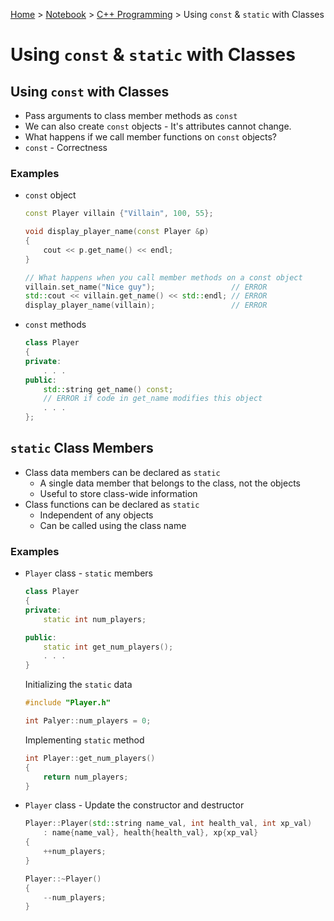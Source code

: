 <a href="../../">Home</a> > <a href="../notebook">Notebook</a> > <a href="./">C++ Programming</a> > Using `const` & `static` with  Classes

# Using `const` & `static` with  Classes



## Using `const` with Classes

* Pass arguments to class member methods as `const`
* We can also create `const` objects - It's attributes cannot change.
* What happens if we call member functions on `const` objects?
* `const` - Correctness

### Examples

* `const` object

  ```cpp
  const Player villain {"Villain", 100, 55};
  
  void display_player_name(const Player &p)
  {
      cout << p.get_name() << endl;
  }
  
  // What happens when you call member methods on a const object
  villain.set_name("Nice guy");					// ERROR
  std::cout << villain.get_name() << std::endl;	// ERROR
  display_player_name(villain);					// ERROR
  ```

* `const` methods

  ```cpp
  class Player
  {
  private:
      . . .
  public:
      std::string get_name() const;
      // ERROR if code in get_name modifies this object
      . . .
  };
  ```

  

## `static` Class Members

* Class data members can be declared as `static`
  * A single data member that belongs to the class, not the objects
  * Useful to store class-wide information
* Class functions can be declared as `static`
  * Independent of any objects
  * Can be called using the class name

### Examples

* `Player` class -  `static` members

  ```cpp
  class Player
  {
  private:
      static int num_players;
  
  public:
      static int get_num_players();
      . . .
  }
  ```

  Initializing the `static` data

  ```cpp
  #include "Player.h"
  
  int Palyer::num_players = 0;
  ```

  Implementing `static` method

  ```cpp
  int Player::get_num_players()
  {
      return num_players;
  }
  ```

* `Player` class - Update the constructor and destructor

  ```cpp
  Player::Player(std::string name_val, int health_val, int xp_val)
      : name{name_val}, health{health_val}, xp{xp_val}
  {
      ++num_players;
  }
  
  Player::~Player()
  {
      --num_players;
  }
  ```
